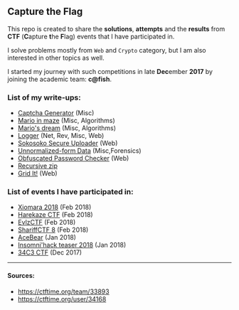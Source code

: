## Capture the Flag ##

This repo is created to share the **solutions**, **attempts** and the **results** from **CTF** (**C**apture **t**he **F**lag) events that I have participated in.  

I solve problems mostly from `Web` and `Crypto` category, but I am also interested in other topics as well.

I started my journey with such competitions in late **Dec**ember **2017** by joining the academic team: **c@fish**. 

### List of my write-ups:
- [Captcha Generator](https://github.com/terjanq/Flag-Capture/tree/master/Xiomara%202018/Captcha%20Generator#captcha-generator--write-up-by-terjanq) (Misc)
- [Mario in maze](https://github.com/terjanq/Flag-Capture/tree/master/Xiomara%202018/Mario%20in%20Maze#mario-in-maze--write-up-by-terjanq) (Misc, Algorithms)
- [Mario's dream](https://github.com/terjanq/Flag-Capture/tree/master/Xiomara%202018/Marioes%20dream#marios-dream--write-up-by-terjanq) (Misc, Algorithms)
- [Logger](https://github.com/terjanq/Flag-Capture/tree/master/Harekaze2018/Logger#logger--write-up-by-terjanq) (Net, Rev, Misc, Web)
- [Sokosoko Secure Uploader](https://github.com/terjanq/Flag-Capture/tree/master/Harekaze2018/Sokosoko%20Secure%20Uploader#sokosoko-secure-uploader) (Web)
- [Unnormalized-form Data](https://github.com/terjanq/Flag-Capture/tree/master/Harekaze2018/Unnormalized-form-Data#unnormalized-form-data--write-up-by-terjanq) (Misc,Forensics)
- [Obfuscated Password Checker](https://github.com/terjanq/Flag-Capture/tree/master/Harekaze2018/Obfuscated%20Password%20Checker#obfuscated-password-checker--write-up-by-terjanq) (Web)
- [Recursive zip](https://github.com/terjanq/Flag-Capture/tree/master/Harekaze2018/Recursive-zip#recursive-zip--write-up-by-terjanq) 
- [Grid It!](https://github.com/terjanq/Flag-Capture/tree/master/Practice/CTFLearn/GridIt#grid-it---write-up-by-terjanq) (Web)

### List of events I have participated in:
- [Xiomara 2018](https://github.com/terjanq/Flag-Capture/tree/master/Xiomara%202018#xiomara-2018) (Feb 2018)
- [Harekaze CTF](https://github.com/terjanq/Flag-Capture/tree/master/Harekaze2018#harekaze-ctf-2018) (Feb 2018)
- [EvlzCTF](https://github.com/terjanq/Flag-Capture/tree/master/Evlz%202018#evlzctf-2018) (Feb 2018)
- [ShariffCTF 8](https://github.com/terjanq/Flag-Capture/tree/master/Shariff%202018#sharifctf-8) (Feb 2018)
- [AceBear](https://github.com/terjanq/Flag-Capture/tree/master/AceBear%202018#acebear-security-contest) (Jan 2018)
- [Insomni'hack teaser 2018](https://github.com/terjanq/Flag-Capture/tree/master/Insomni'hack%202018#insomnihack-teaser-2018) (Jan 2018)
- [34C3 CTF](https://github.com/terjanq/Flag-Capture/tree/master/34c3ctf#34c3-ctf) (Dec 2017)






____

#### Sources:
- https://ctftime.org/team/33893
- https://ctftime.org/user/34168